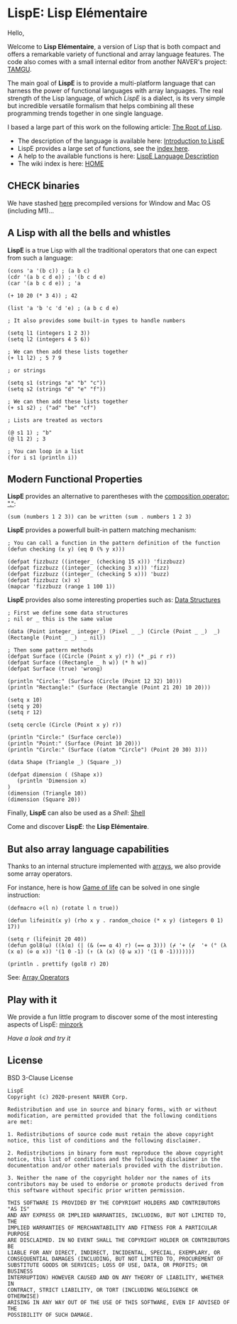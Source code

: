 # LispE: Lisp Elémentaire
  
Hello,

Welcome to __Lisp Elémentaire__, a version of Lisp that is both compact and offers a remarkable variety of functional and array language features. The code also comes with a small internal editor from another NAVER's project: [TAMGU](https://github.com/naver/tamgu).

The main goal of __LispE__ is to provide a multi-platform language that can harness the power of functional languages with array languages.
The real strength of the Lisp language, of which _LispE_ is a dialect, is its very simple but incredible versatile formalism that helps combining all these programming trends together in one single language.

I based a large part of this work on the following article: [The Root of Lisp](http://www.paulgraham.com/rootsoflisp.html).

* The description of the language is available here: [Introduction to LispE](https://github.com/naver/lispe/wiki/1.-Introduction)
* LispE provides a large set of functions, see the [index here](https://github.com/naver/lispe/wiki/Index-of-functions).
* A help to the available functions is here: [LispE Language Description](https://github.com/naver/lispe/wiki/5.-Description-of-Functions,-Operators-and-Libraries)
* The wiki index is here: [HOME](https://github.com/naver/lispe/wiki)

## CHECK binaries

We have stashed [here](https://github.com/naver/lispe/tree/master/binaries) precompiled versions for Window and Mac OS (including M1)...

## A Lisp with all the bells and whistles
__LispE__ is a true Lisp with all the traditional operators that one can expect from such a language:

```Lisp
(cons 'a '(b c)) ; (a b c)
(cdr '(a b c d e)) ; '(b c d e)
(car '(a b c d e)) ; 'a

(+ 10 20 (* 3 4)) ; 42

(list 'a 'b 'c 'd 'e) ; (a b c d e)

; It also provides some built-in types to handle numbers

(setq l1 (integers 1 2 3))
(setq l2 (integers 4 5 6))

; We can then add these lists together
(+ l1 l2) ; 5 7 9

; or strings

(setq s1 (strings "a" "b" "c"))
(setq s2 (strings "d" "e" "f"))

; We can then add these lists together
(+ s1 s2) ; ("ad" "be" "cf")

; Lists are treated as vectors

(@ s1 1) ; "b"
(@ l1 2) ; 3

; You can loop in a list
(for i s1 (println i))
```

## Modern Functional Properties

__LispE__ provides an alternative to parentheses with the [composition operator: "."](https://github.com/naver/lispe/wiki/5.-Description-of-Functions,-Operators-and-Libraries#composition-):

```Lisp
(sum (numbers 1 2 3)) can be written (sum . numbers 1 2 3)
```

__LispE__ provides a powerfull built-in pattern matching mechanism:

```Lisp
; You can call a function in the pattern definition of the function
(defun checking (x y) (eq 0 (% y x)))

(defpat fizzbuzz ((integer_ (checking 15 x))) 'fizzbuzz)
(defpat fizzbuzz ((integer_ (checking 3 x))) 'fizz)
(defpat fizzbuzz ((integer_ (checking 5 x))) 'buzz)
(defpat fizzbuzz (x) x)
(mapcar 'fizzbuzz (range 1 100 1))
```

__LispE__ provides also some interesting properties such as: [Data Structures](https://github.com/naver/lispe/wiki/6.7-Data-Structures)

```Lisp
; First we define some data structures
; nil or _ this is the same value

(data (Point integer_ integer_) (Pixel _ _) (Circle (Point _ _)  _) (Rectangle (Point _ _)  _ nil))

; Then some pattern methods
(defpat Surface ((Circle (Point x y) r)) (* _pi r r))
(defpat Surface ((Rectangle _ h w)) (* h w))
(defpat Surface (true) 'wrong)

(println "Circle:" (Surface (Circle (Point 12 32) 10)))
(println "Rectangle:" (Surface (Rectangle (Point 21 20) 10 20)))

(setq x 10)
(setq y 20)
(setq r 12)

(setq cercle (Circle (Point x y) r))

(println "Circle:" (Surface cercle))
(println "Point:" (Surface (Point 10 20)))
(println "Circle:" (Surface ((atom "Circle") (Point 20 30) 3)))

(data Shape (Triangle _) (Square _))

(defpat dimension ( (Shape x))
   (println 'Dimension x)
)
(dimension (Triangle 10))
(dimension (Square 20))
```

Finally, __LispE__ can also be used as a _Shell_: [Shell](https://github.com/naver/lispe/wiki/7.-Shell)

Come and discover __LispE__: the __Lisp Elémentaire__.

## But also array language capabilities

Thanks to an internal structure implemented with [arrays](https://github.com/naver/lispe/wiki/2.3-Lists), we also provide some array operators.

For instance, here is how [Game of life](https://github.com/naver/lispe/wiki/6.20-Conway-Game-of-Life-in-LispE) can be solved in one single instruction:

```Lisp
(defmacro ⊖(l n) (rotate l n true))

(defun lifeinit(x y) (rho x y . random_choice (* x y) (integers 0 1) 17))

(setq r (lifeinit 20 40))
(defun gol8(⍵) ((λ(⍺) (| (& (== ⍺ 4) r) (== ⍺ 3))) (⌿ '+ (⌿  '+ (° (λ (x ⍺) (⊖ ⍺ x)) '(1 0 -1) (↑ (λ (x) (⌽ ⍵ x)) '(1 0 -1)))))))

(println . prettify (gol8 r) 20)
```

See: [Array Operators](https://github.com/naver/lispe/wiki/5.3-A-la-APL)

## Play with it

We provide a fun little program to discover some of the most interesting aspects of LispE: [minzork](https://github.com/naver/lispe/blob/master/examples/patterns/minizork_en.lisp)

_Have a look and try it_


## License

BSD 3-Clause License

```
LispE
Copyright (c) 2020-present NAVER Corp.

Redistribution and use in source and binary forms, with or without 
modification, are permitted provided that the following conditions 
are met:

1. Redistributions of source code must retain the above copyright 
notice, this list of conditions and the following disclaimer.

2. Redistributions in binary form must reproduce the above copyright 
notice, this list of conditions and the following disclaimer in the 
documentation and/or other materials provided with the distribution.

3. Neither the name of the copyright holder nor the names of its 
contributors may be used to endorse or promote products derived from 
this software without specific prior written permission.

THIS SOFTWARE IS PROVIDED BY THE COPYRIGHT HOLDERS AND CONTRIBUTORS "AS IS" 
AND ANY EXPRESS OR IMPLIED WARRANTIES, INCLUDING, BUT NOT LIMITED TO, THE 
IMPLIED WARRANTIES OF MERCHANTABILITY AND FITNESS FOR A PARTICULAR PURPOSE 
ARE DISCLAIMED. IN NO EVENT SHALL THE COPYRIGHT HOLDER OR CONTRIBUTORS BE 
LIABLE FOR ANY DIRECT, INDIRECT, INCIDENTAL, SPECIAL, EXEMPLARY, OR 
CONSEQUENTIAL DAMAGES (INCLUDING, BUT NOT LIMITED TO, PROCUREMENT OF 
SUBSTITUTE GOODS OR SERVICES; LOSS OF USE, DATA, OR PROFITS; OR BUSINESS 
INTERRUPTION) HOWEVER CAUSED AND ON ANY THEORY OF LIABILITY, WHETHER IN 
CONTRACT, STRICT LIABILITY, OR TORT (INCLUDING NEGLIGENCE OR OTHERWISE) 
ARISING IN ANY WAY OUT OF THE USE OF THIS SOFTWARE, EVEN IF ADVISED OF THE 
POSSIBILITY OF SUCH DAMAGE.
```
